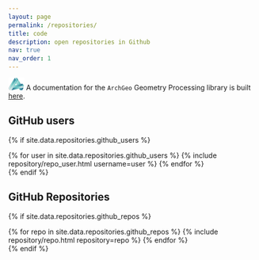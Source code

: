```yaml
---
layout: page
permalink: /repositories/
title: code
description: open repositories in Github
nav: true
nav_order: 1
---
```



![ArchGeo](../assets/img/AG_small.png) A documentation for the `ArchGeo` Geometry Processing library is built [here](https://www.huiwang.me/mkdocs-archgeo/). 

## GitHub users

{% if site.data.repositories.github_users %}
<div class="repositories d-flex flex-wrap flex-md-row flex-column justify-content-between align-items-center">
  {% for user in site.data.repositories.github_users %}
    {% include repository/repo_user.html username=user %}
  {% endfor %}
</div>
{% endif %}


## GitHub Repositories

{% if site.data.repositories.github_repos %}
<div class="repositories d-flex flex-wrap flex-md-row flex-column justify-content-between align-items-center">
  {% for repo in site.data.repositories.github_repos %}
    {% include repository/repo.html repository=repo %}
  {% endfor %}
</div>
{% endif %}
